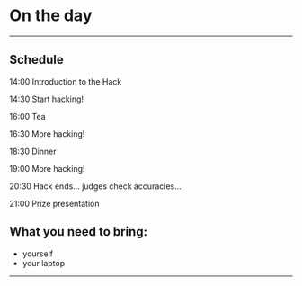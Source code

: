 
# On the day
------

## Schedule

14:00 Introduction to the Hack

14:30 Start hacking!

16:00 Tea

16:30 More hacking!

18:30 Dinner

19:00 More hacking!

20:30 Hack ends... judges check accuracies...

21:00 Prize presentation

## What you need to bring:

- yourself
- your laptop

------
